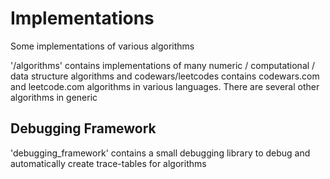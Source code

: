 # Implementations

Some implementations of various algorithms

'/algorithms' contains implementations of many numeric / computational / data structure algorithms and codewars/leetcodes contains codewars.com and leetcode.com algorithms in various languages.
There are several other algorithms in generic

## Debugging Framework

'debugging_framework' contains a small debugging library to debug and automatically create trace-tables for algorithms

